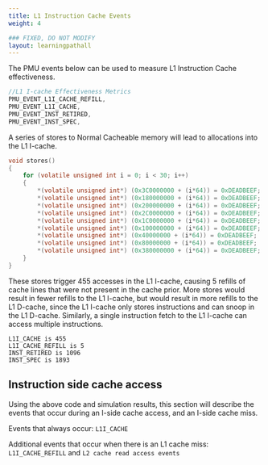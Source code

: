 ```yaml
---
title: L1 Instruction Cache Events
weight: 4

### FIXED, DO NOT MODIFY
layout: learningpathall
---
```


The PMU events below can be used to measure L1 Instruction Cache effectiveness.
```C
//L1 I-cache Effectiveness Metrics
PMU_EVENT_L1I_CACHE_REFILL,
PMU_EVENT_L1I_CACHE,
PMU_EVENT_INST_RETIRED,
PMU_EVENT_INST_SPEC,
```

A series of stores to Normal Cacheable memory will lead to allocations into the L1 I-cache. 
```C
void stores()
{
    for (volatile unsigned int i = 0; i < 30; i++)
    {
        *(volatile unsigned int*) (0x3C0000000 + (i*64)) = 0xDEADBEEF;
        *(volatile unsigned int*) (0x180000000 + (i*64)) = 0xDEADBEEF;
        *(volatile unsigned int*) (0x200000000 + (i*64)) = 0xDEADBEEF;
        *(volatile unsigned int*) (0x2C0000000 + (i*64)) = 0xDEADBEEF;
        *(volatile unsigned int*) (0x1C0000000 + (i*64)) = 0xDEADBEEF;
        *(volatile unsigned int*) (0x100000000 + (i*64)) = 0xDEADBEEF;
        *(volatile unsigned int*) (0x40000000 + (i*64)) = 0xDEADBEEF;
        *(volatile unsigned int*) (0x80000000 + (i*64)) = 0xDEADBEEF;
        *(volatile unsigned int*) (0x380000000 + (i*64)) = 0xDEADBEEF;
    } 
}
```

These stores trigger 455 accesses in the L1 I-cache, causing 5 refills of cache lines that were not present in the cache prior. More stores would result in fewer refills to the L1 I-cache, but would result in more refills to the L1 D-cache, since the L1 I-cache only stores instructions and can snoop in the L1 D-cache. Similarly, a single instruction fetch to the L1 I-cache can access multiple instructions.

```output
L1I_CACHE is 455
L1I_CACHE_REFILL is 5
INST_RETIRED is 1096
INST_SPEC is 1893
``` 

## Instruction side cache access
Using the above code and simulation results, this section will describe the events that occur during an I-side cache access, and an I-side cache miss.

Events that always occur:
`L1I_CACHE`

Additional events that occur when there is an L1 cache miss: 
`L1I_CACHE_REFILL` and `L2 cache read access events`



